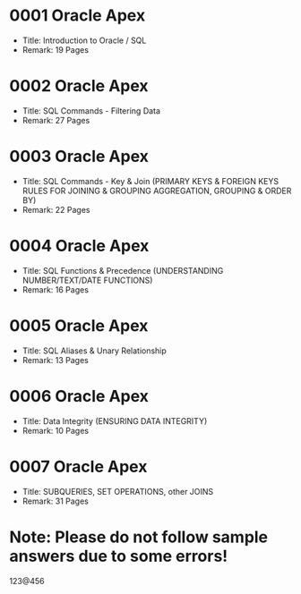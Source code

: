 # 0001 Oracle Apex
* Title: Introduction to Oracle / SQL
* Remark: 19 Pages


# 0002 Oracle Apex
* Title: SQL Commands - Filtering Data
* Remark: 27 Pages


# 0003 Oracle Apex
* Title: SQL Commands - Key & Join (PRIMARY KEYS & FOREIGN KEYS RULES FOR JOINING & GROUPING AGGREGATION, GROUPING  & ORDER BY)
* Remark: 22 Pages


# 0004 Oracle Apex
* Title: SQL Functions & Precedence (UNDERSTANDING NUMBER/TEXT/DATE FUNCTIONS)
* Remark: 16 Pages


# 0005 Oracle Apex
* Title: SQL Aliases & Unary Relationship
* Remark: 13 Pages


# 0006 Oracle Apex
* Title: Data Integrity (ENSURING DATA INTEGRITY)
* Remark: 10 Pages


# 0007 Oracle Apex
* Title: SUBQUERIES, SET OPERATIONS, other JOINS
* Remark: 31 Pages



# Note: Please do not follow sample answers due to some errors!
123@456
